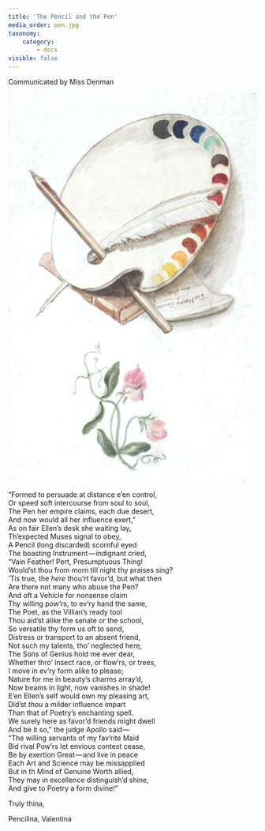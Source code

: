 ```yaml
---
title: 'The Pencil and the Pen'
media_order: pen.jpg
taxonomy:
    category:
        - docs
visible: false
---
```


<div class="author">Communicated by Miss Denman</div>

![Pen](pen.jpg?resize=200)

“Formed to persuade at distance e’en control,  
Or speed soft intercourse from soul to soul,  
The Pen her empire claims, each due desert,  
And now would all her influence exert,”  
As on fair Ellen’s desk she waiting lay,  
Th’expected Muses signal to obey,  
A Pencil (long discarded) scornful eyed  
The boasting Instrument — indignant cried,  
“Vain Feather! Pert, Presumptuous Thing!  
Would’st thou from morn till night thy praises sing?  
’Tis true, the *here* thou’rt favor’d, but what then  
Are there not many who abuse the Pen?  
And oft a Vehicle for nonsense claim  
Thy willing pow’rs, to ev’ry hand the same,  
The Poet, as the Villian’s ready tool  
Thou aid’st alike the senate or the school,  
So versatile thy form us oft to send,  
Distress or transport to an absent friend,  
Not such my talents, tho’ neglected here,  
The Sons of Genius hold me ever dear,  
Whether thro’ insect race, or flow’rs, or trees,  
I move in ev’ry form alike to please;  
Nature for me in beauty’s charms array’d,  
Now beams in light, now vanishes in shade!  
E’en Ellen’s self would own my pleasing art,  
Did’st *thou* a milder influence impart  
Than that of Poetry’s enchanting spell.  
We surely here as favor’d friends might dwell  
And be it so,” the judge Apollo said —   
“The willing servants of my fav’rite Maid  
Bid rival Pow’rs let envious contest cease,  
Be by exertion Great — and live in peace  
Each Art and Science may be missapplied  
But in th Mind of Genuine Worth allied,  
They may in excellence distinguish’d shine,  
And give to Poetry a form divine!”  
  
Truly thina,  
  
Pencilina, Valentina  